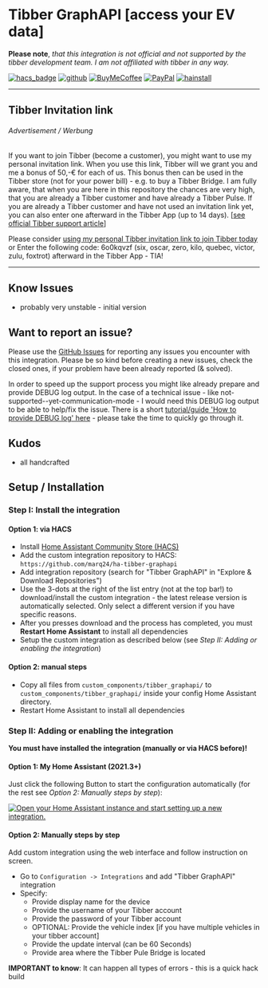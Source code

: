 # Tibber GraphAPI [access your EV data]

__Please note__, _that this integration is not official and not supported by the tibber development team. I am not affiliated with tibber in any way._

[![hacs_badge][hacsbadge]][hacs] [![github][ghsbadge]][ghs] [![BuyMeCoffee][buymecoffeebadge]][buymecoffee] [![PayPal][paypalbadge]][paypal] [![hainstall][hainstallbadge]][hainstall]

---

## Tibber Invitation link

###### Advertisement / Werbung

If you want to join Tibber (become a customer), you might want to use my personal invitation link. When you use this link, Tibber will we grant you and me a bonus of 50,-€ for each of us. This bonus then can be used in the Tibber store (not for your power bill) - e.g. to buy a Tibber Bridge. I am fully aware, that when you are here in this repository the chances are very high, that you are already a Tibber customer and have already a Tibber Pulse. If you are already a Tibber customer and have not used an invitation link yet, you can also enter one afterward in the Tibber App (up to 14 days). [[see official Tibber support article](https://support.tibber.com/en/articles/4601431-tibber-referral-bonus#h_ae8df266c0)]

Please consider [using my personal Tibber invitation link to join Tibber today](https://invite.tibber.com/6o0kqvzf) or Enter the following code: 6o0kqvzf (six, oscar, zero, kilo, quebec, victor, zulu, foxtrot) afterward in the Tibber App - TIA!

---

## Know Issues

- probably very unstable - initial version

## Want to report an issue?

Please use the [GitHub Issues](https://github.com/marq24/ha-tibber-graphapi/issues) for reporting any issues you encounter with this integration. Please be so kind before creating a new issues, check the closed ones, if your problem have been already reported (& solved). 

In order to speed up the support process you might like already prepare and provide DEBUG log output. In the case of a technical issue - like not-supported--yet-communication-mode - I would need this DEBUG log output to be able to help/fix the issue. There is a short [tutorial/guide 'How to provide DEBUG log' here](https://github.com/marq24/ha-senec-v3/blob/master/docs/HA_DEBUG.md) - please take the time to quickly go through it.

## Kudos

- all handcrafted 

## Setup / Installation

### Step I: Install the integration

#### Option 1: via HACS

- Install [Home Assistant Community Store (HACS)](https://hacs.xyz/)
- Add the custom integration repository to HACS: `https://github.com/marq24/ha-tibber-graphapi`
- Add integration repository (search for "Tibber GraphAPI" in "Explore & Download Repositories")
- Use the 3-dots at the right of the list entry (not at the top bar!) to download/install the custom integration - the latest release version is automatically selected. Only select a different version if you have specific reasons.
- After you presses download and the process has completed, you must __Restart Home Assistant__ to install all dependencies
- Setup the custom integration as described below (see _Step II: Adding or enabling the integration_)

#### Option 2: manual steps

- Copy all files from `custom_components/tibber_graphapi/` to `custom_components/tibber_graphapi/` inside your config Home Assistant directory.
- Restart Home Assistant to install all dependencies

### Step II: Adding or enabling the integration

__You must have installed the integration (manually or via HACS before)!__

#### Option 1: My Home Assistant (2021.3+)

Just click the following Button to start the configuration automatically (for the rest see _Option 2: Manually steps by step_):

[![Open your Home Assistant instance and start setting up a new integration.](https://my.home-assistant.io/badges/config_flow_start.svg)](https://my.home-assistant.io/redirect/config_flow_start/?domain=tibber_graphapi)

#### Option 2: Manually steps by step

Add custom integration using the web interface and follow instruction on screen.

- Go to `Configuration -> Integrations` and add "Tibber GraphAPI" integration
- Specify:
    - Provide display name for the device
    - Provide the username of your Tibber account
    - Provide the password of your Tibber account
    - OPTIONAL: Provide the vehicle index [if you have multiple vehicles in your tibber account]
    - Provide the update interval (can be 60 Seconds)
    - Provide area where the Tibber Pule Bridge is located

__IMPORTANT to know__: It can happen all types of errors - this is a quick hack build

[hacs]: https://github.com/hacs/integration
[hacsbadge]: https://img.shields.io/badge/HACS-custom-orange.svg?style=for-the-badge&logo=homeassistantcommunitystore&logoColor=ccc

[ghs]: https://github.com/sponsors/marq24
[ghsbadge]: https://img.shields.io/github/sponsors/marq24?style=for-the-badge&logo=github&logoColor=ccc&link=https%3A%2F%2Fgithub.com%2Fsponsors%2Fmarq24&label=Sponsors

[buymecoffee]: https://www.buymeacoffee.com/marquardt24
[buymecoffeebadge]: https://img.shields.io/badge/buy%20me%20a-coffee-blue.svg?style=for-the-badge&logo=buymeacoffee&logoColor=ccc

[paypal]: https://paypal.me/marq24
[paypalbadge]: https://img.shields.io/badge/paypal-me-blue.svg?style=for-the-badge&logo=paypal&logoColor=ccc

[hainstall]: https://my.home-assistant.io/redirect/config_flow_start/?domain=tibber_graphapi
[hainstallbadge]: https://img.shields.io/badge/dynamic/json?style=for-the-badge&logo=home-assistant&logoColor=ccc&label=usage&suffix=%20installs&cacheSeconds=15600&url=https://analytics.home-assistant.io/custom_integrations.json&query=$.tibber_graphapi.total

